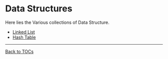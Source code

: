 # Data Structures

Here lies the Various collections of Data Structure.

* [Linked List](./LinkedList.md)
* [Hash Table]()

---

[Back to TOCs](../../index.md)

